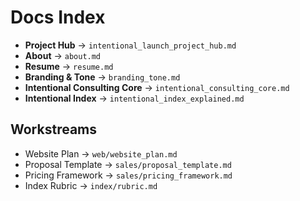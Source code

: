 # Docs Index

- **Project Hub** → `intentional_launch_project_hub.md`
- **About** → `about.md`
- **Resume** → `resume.md`
- **Branding & Tone** → `branding_tone.md`
- **Intentional Consulting Core** → `intentional_consulting_core.md`
- **Intentional Index** → `intentional_index_explained.md`

## Workstreams
- Website Plan → `web/website_plan.md`
- Proposal Template → `sales/proposal_template.md`
- Pricing Framework → `sales/pricing_framework.md`
- Index Rubric → `index/rubric.md`
